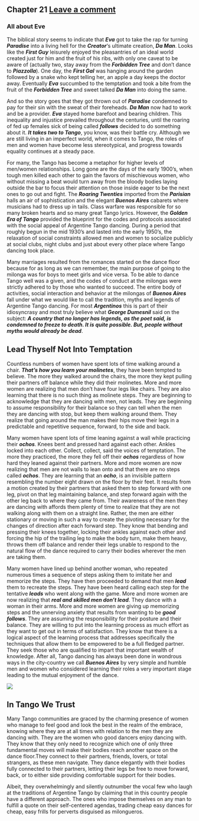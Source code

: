 Chapter 21   [Leave a comment](https://tangoourdance.wordpress.com/2009/01/08/chapter-21/#respond)
--------------------------------------------------------------------------------------------------

### All about Eve

The biblical story seems to indicate that **_Eva_** got to take the rap for turning **_Paradise_** into a living hell for the **_Creator_**‘s ultimate creation, **_Da Man_**. Looks like the **_First Guy_** leisurely enjoyed the pleasantries of an ideal world created just for him and the fruit of his ribs, with only one caveat to be aware of (actually two, stay away from the **_Forbidden Tree_** and don’t dance to **_Piazzolla_**). One day, the **_First Gal_** was hanging around the garden followed by a snake who kept telling her, an apple a day keeps the doctor away. Eventually **_Eva_** succumbed to the temptation and took a bite from the fruit of the **_Forbidden Tree_** and sweet talked **_Da Man_** into doing the same.

And so the story goes that they got thrown out of **_Paradise_** condemned to pay for their sin with the sweat of their foreheads. **_Da Man_** now had to work and be a provider. **_Eva_** stayed home barefoot and bearing children. This inequality and injustice prevailed throughout the centuries, until the roaring of fed up females sick of being called **_follows_** decided to do something about it. **_It takes two to Tango_**, you know, was their battle cry. Although we are still living in an imperfect world, when it comes to Tango, the roles of men and women have become less stereotypical, and progress towards equality continues at a steady pace.

For many, the Tango has become a metaphor for higher levels of men/women relationships. Long gone are the days of the early 1900’s, when tough men killed each other to gain the favors of mischievous women, who without missing a beat would turn away from the bloody bodies laying outside the bar to focus their attention on those inside eager to be the next ones to go out and fight.
The **_Roaring Twenties_** imported from the **_Parisian_** halls an air of sophistication and the elegant **_Buenos Aires_** cabarets where musicians had to dress up in tails. Class warfare was responsible for so many broken hearts and so many great Tango lyrics. However, the **_Golden Era of Tango_** provided the blueprint for the codes and protocols associated with the social appeal of Argentine Tango dancing. During a period that roughly begun in the mid 1930’s and lasted into the early 1950’s, the relaxation of social constraints allowed men and women to socialize publicly at social clubs, night clubs and just about every other place where Tango dancing took place.

Many marriages resulted from the romances started on the dance floor because for as long as we can remember, the main purpose of going to the milonga was for boys to meet girls and vice versa. To be able to dance Tango well was a given, and the codes of conduct at the milongas were strictly adhered to by those who wanted to succeed. The entire body of activities, social interaction and behavior at the milongas of **_Buenos Aires_** fall under what we would like to call the tradition, myths and legends of Argentine Tango dancing. For most **_Argentinos_** this is part of their idiosyncrasy and most truly believe what **_George Dumesnil_** said on the subject: **_A country that no longer has legends, as the poet said, is condemned to freeze to death. It is quite possible. But, people without myths would already be dead_**.

Lead Thyself Not Into Temptation
--------------------------------

Countless numbers of women have spent lots of time walking around a chair. **_That’s how you learn your molinetes_**, they have been tempted to believe. The more they walked around the chairs, the more they kept pulling their partners off balance while they did their molinetes.
More and more women are realizing that men don’t have four legs like chairs. They are also learning that there is no such thing as molinete steps. They are beginning to acknowledge that they are dancing with men, not leads. They are beginning to assume responsibility for their balance so they can tell when the men they are dancing with stop, but keep them walking around them. They realize that going around the man makes their hips move their legs in a predictable and repetitive sequence, forward, to the side and back.

Many women have spent lots of time leaning against a wall while practicing their **_ochos_**. Knees bent and pressed hard against each other. Ankles locked into each other. Collect, collect, said the voices of temptation.
The more they practiced, the more they fell off their **_ochos_** regardless of how hard they leaned against their partners. More and more women are now realizing that men are not walls to lean onto and that there are no steps called **_ochos_**.
They are learning that an **_ocho_**, is an invisible pattern resembling the number eight drawn on the floor by their feet. It results from a motion created by their partners that asked them to step forward with one leg, pivot on that leg maintaining balance, and step forward again with the other leg back to where they came from.
Their awareness of the men they are dancing with affords them plenty of time to realize that they are not walking along with them on a straight line. Rather, the men are either stationary or moving in such a way to create the pivoting necessary for the changes of direction after each forward step.
They know that bending and pressing their knees together, locking their ankles against each other and forcing the hip of the trailing leg to make the body turn, make them heavy, throws them off balance and render their legs unable to respond to the natural flow of the dance required to carry their bodies wherever the men are taking them.

Many women have lined up behind another woman, who repeated numerous times a sequence of steps asking them to imitate her and memorize the steps. They have then proceeded to demand that men **_lead_** them to recreate the steps. They have been heard calling each step for the tentative **_leads_** who went along with the game.
More and more women are now realizing that **_real and skilled men don’t lead_**. They dance with a woman in their arms.
More and more women are giving up memorizing steps and the unnerving anxiety that results from wanting to be **_good follows_**. They are assuming the responsibility for their posture and their balance. They are willing to put into the learning process as much effort as they want to get out in terms of satisfaction.
They know that there is a logical aspect of the learning process that addresses specifically the techniques that allow them to be empowered to be a full fledged partner. They seek those who are qualified to impart that important wealth of knowledge.
After all, Tango dancing has always been done in wondrous ways in the city-country we call **_Buenos Aires_** by very simple and humble men and women  who considered learning their roles a very important stage leading to the mutual enjoyment of the dance.

![](https://i0.wp.com/www.planet-tango.com/images/xena.jpg)

In Tango We Trust
-----------------

Many Tango communities are graced by the charming presence of women who manage to feel good and look the best in the realm of the embrace, knowing where they are at all times with relation to the men they are dancing with. They are the women who good dancers enjoy dancing with.
They know that they only need to recognize which one of only three fundamental moves will make their bodies reach another space on the dance floor.They connect to their partners, friends, lovers, or total strangers, as these men navigate. They dance elegantly with their bodies fully connected to their partners, letting their legs be free to move forward, back, or to either side providing comfortable support for their bodies.

Albeit, they overwhelmingly and silently outnumber the vocal few who laugh at the traditions of Argentine Tango by claiming that in this country people have a different approach.
The ones who impose themselves on any man to fulfill a quote on their self-centered agendas, trading cheap easy dances for cheap, easy frills for perverts disguised as milongueros.
